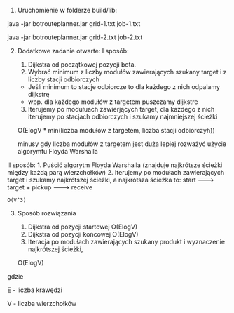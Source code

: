 1. Uruchomienie w folderze build/lib:

java -jar botrouteplanner.jar grid-1.txt job-1.txt

java -jar botrouteplanner.jar grid-2.txt job-2.txt





2. Dodatkowe zadanie otwarte:
I sposób:
    1. Dijkstra od początkowej pozycji bota.
    2. Wybrać minimum z liczby modułów zawierających szukany target i z liczby stacji odbiorczych
    -  Jeśli minimum to stacje odbiorcze to dla każdego z nich odpalamy dijkstrę
    -  wpp. dla każdego modułów z targetem puszczamy dijkstre

    3. Iterujemy po modułuach zawierjących target,
        dla każdego z nich iterujemy po stacjach odbiorczych i szukamy najmniejszej ścieżki

    O(ElogV * min(liczba modułów z targetem, liczba stacji odbiorczyh))
    
    minusy gdy liczba modułów z targetem jest duża lepiej rozważyć użycie algorymtu Floyda Warshalla

II sposób:
    1. Puścić algorytm Floyda Warshalla (znajduje najkrótsze ścieżki między każdą parą wierzchołków)
    2. Iterujemy po modułach zawierających target i szukamy najkrótszej ścieżki,
    a najkrótsza ścieżka to: start ---> target + pickup ---> receive

    O(V^3)





3. Sposób rozwiązania
    1. Dijkstra od pozycji startowej O(ElogV)
    2. Dijkstra od pozycji końcowej O(ElogV)
    3. Iteracja po modułach zawierających szukany produkt i wyznaczenie najkrótszej ścieżki,

    O(ElogV)

gdzie

E - liczba krawędzi

V - liczba wierzchołków

